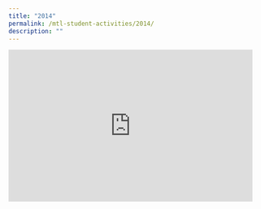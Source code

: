 ```yaml
---
title: "2014"
permalink: /mtl-student-activities/2014/
description: ""
---
```

<iframe allowfullscreen="true" height="299" width="480" frameborder="0" src="https://docs.google.com/presentation/d/e/2PACX-1vSxpPZUwj8VtyG3QdkycMA7kdI7SRH4vek8asd0xSha0VC9pb95NDHaolqM3brvSWvpYHmTPW3lk9eP/embed?start=false&amp;loop=false&amp;delayms=3000"></iframe>